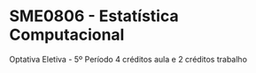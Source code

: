 # SME0806 - Estatística Computacional
Optativa Eletiva - 5º Período
4 créditos aula e 2 créditos trabalho
